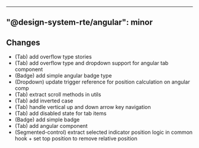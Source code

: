---
  "@design-system-rte/angular": minor
  ---
  
  ## Changes

- (Tab) add overflow type stories
- (Tab) add overflow type and dropdown support for angular tab component
- (Badge) add simple angular badge type
- (Dropdown) update trigger reference for position calculation on angular comp
- (Tab) extract scroll methods in utils
- (Tab) add inverted case
- (Tab) handle vertical up and down arrow key navigation
- (Tab) add disabled state for tab items
- (Badge) add simple badge
- (Tab) add angular component
- (Segmented-control) extract selected indicator position logic in common hook + set top position to remove relative position
